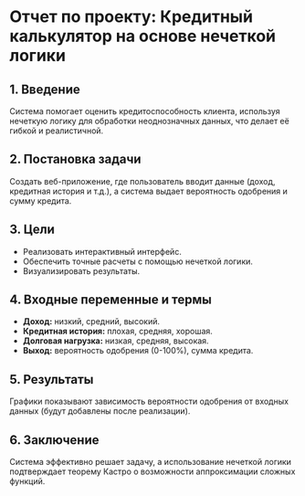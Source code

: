 # Отчет по проекту: Кредитный калькулятор на основе нечеткой логики

## 1. Введение
Система помогает оценить кредитоспособность клиента, используя нечеткую логику для обработки неоднозначных данных, что делает её гибкой и реалистичной.

## 2. Постановка задачи
Создать веб-приложение, где пользователь вводит данные (доход, кредитная история и т.д.), а система выдает вероятность одобрения и сумму кредита.

## 3. Цели
- Реализовать интерактивный интерфейс.
- Обеспечить точные расчеты с помощью нечеткой логики.
- Визуализировать результаты.

## 4. Входные переменные и термы
- **Доход:** низкий, средний, высокий.
- **Кредитная история:** плохая, средняя, хорошая.
- **Долговая нагрузка:** низкая, средняя, высокая.
- **Выход:** вероятность одобрения (0-100%), сумма кредита.

## 5. Результаты
Графики показывают зависимость вероятности одобрения от входных данных (будут добавлены после реализации).

## 6. Заключение
Система эффективно решает задачу, а использование нечеткой логики подтверждает теорему Кастро о возможности аппроксимации сложных функций.